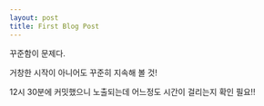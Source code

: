 ```yaml
---
layout: post
title: First Blog Post
---
```


꾸준함이 문제다.

거창한 시작이 아니어도 꾸준히 지속해 볼 것!

12시 30분에 커밋했으니 노출되는데 어느정도 시간이 걸리는지 확인 필요!!
